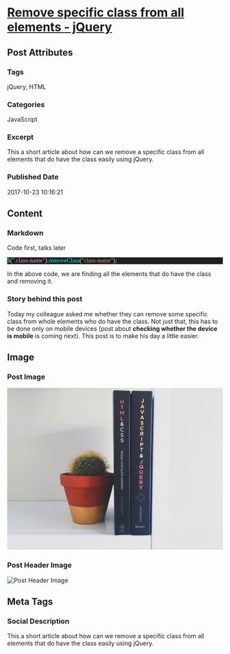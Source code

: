 # [Remove specific class from all elements - jQuery](https://www.abhith.net/post/remove-specific-class-from-all-elements-jquery/)
## Post Attributes
### Tags
jQuery, HTML
### Categories
JavaScript
### Excerpt
This a short article about how can we remove a specific class from all elements that do have the class easily using jQuery.
### Published Date
2017-10-23 10:16:21
## Content
### Markdown
Code first, talks later
<pre style="font-family:Consolas;font-size:13;color:gainsboro;background:#1e1e1e;"><span style="color:cyan;">$</span>(<span style="color:#d69d85;">&quot;.</span><span style="color:plum;">class-name</span><span style="color:#d69d85;">&quot;</span>).<span style="color:cyan;">removeClass</span>(<span style="color:#d69d85;">&quot;class-name&quot;</span>);
</pre>
In the above code, we are finding all the elements that do have the class and removing it.

### Story behind this post
Today my colleague asked me whether they can remove some specific class from whole elements who do have the class. Not just that, this has to be done only on mobile devices (post about **checking whether the device is mobile** is coming next). This post is to make his day a little easier.
## Image
### Post Image
![Post Image](greg-rakozy-129733.jpg) 
### Post Header Image
![Post Header Image]()

## Meta Tags
### Social Description
This a short article about how can we remove a specific class from all elements that do have the class easily using jQuery.
